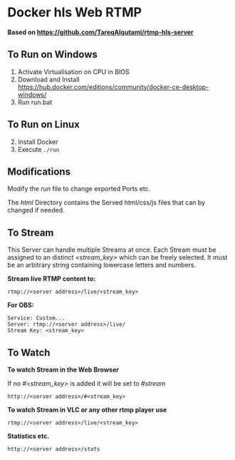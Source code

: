 # Docker hls Web RTMP

**Based on https://github.com/TareqAlqutami/rtmp-hls-server**

## To Run on Windows
1. Activate Virtualisation on CPU in BIOS
2. Download and  Install https://hub.docker.com/editions/community/docker-ce-desktop-windows/
3. Run run.bat

## To Run on Linux
2. Install Docker
3. Execute ```./run```

## Modifications

Modify the *run* file to change exported Ports etc. 

The *html* Directory contains the Served html/css/js files that can by changed if needed.

## To Stream

This Server can handle multiple Streams at once. Each Stream must be assigned to an distinct *<stream_key>* which can be freely selected. It must be an arbitrary string containing lowercase letters and numbers.

**Stream live RTMP content to:**
```
rtmp://<server address>/live/<stream_key>
```

**For OBS:**
```
Service: Custom...
Server: rtmp://<server address>/live/
Stream Key: <stream_key>
```

## To Watch

**To watch Stream in the Web Browser**

If no *#<stream_key>* is added it will be set to *#stream*
```
http://<server address>/#<stream_key>
```

**To watch Stream in VLC or any other rtmp player use**
```
rtmp://<server address>/live/<stream_key>
```

**Statistics etc.**
```
http://<server address>/stats
```